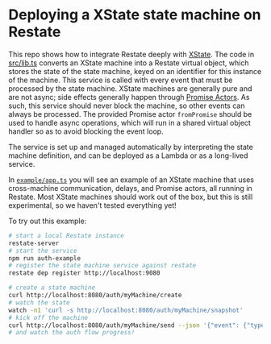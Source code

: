 # Deploying a XState state machine on Restate

This repo shows how to integrate Restate deeply with
[XState](https://stately.ai/docs/xstate). The code in [src/lib.ts](./src/lib.ts)
converts an XState machine into a Restate virtual object, which stores the state
of the state machine, keyed on an identifier for this instance of the machine.
This service is called with every event that must be processed by the state machine.
XState machines are generally pure and are not async; side effects generally
happen through [Promise Actors](https://stately.ai/docs/promise-actors).
As such, this service should never block the machine, so other events can always be
processed. The provided Promise actor `fromPromise` should be used to handle
async operations, which will run in a shared virtual object handler so as to
avoid blocking the event loop.

The service is set up and managed automatically by interpreting the state
machine definition, and can be deployed as a Lambda or as a long-lived service.

In [`example/app.ts`](./example/app.ts) you will see an example of an XState machine
that uses cross-machine communication, delays, and Promise actors, all running in Restate.
Most XState machines should work out of the box, but this is still experimental, so
we haven't tested everything yet!

To try out this example:

```bash
# start a local Restate instance
restate-server
# start the service
npm run auth-example
# register the state machine service against restate
restate dep register http://localhost:9080

# create a state machine
curl http://localhost:8080/auth/myMachine/create
# watch the state
watch -n1 'curl -s http://localhost:8080/auth/myMachine/snapshot'
# kick off the machine
curl http://localhost:8080/auth/myMachine/send --json '{"event": {"type": "AUTH"}}'
# and watch the auth flow progress!
```
